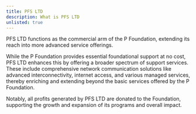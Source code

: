 ```yaml
---
title: PFS LTD
description: What is PFS LTD
unlisted: true
---
```


PFS LTD functions as the commercial arm of the P Foundation, extending its reach into more advanced service offerings.

While the P Foundation provides essential foundational support at no cost, PFS LTD enhances this by offering a broader spectrum of support services. These include comprehensive network communication solutions like advanced interconnectivity, internet access, and various managed services, thereby enriching and extending beyond the basic services offered by the P Foundation.

Notably, all profits generated by PFS LTD are donated to the Foundation, supporting the growth and expansion of its programs and overall impact.
